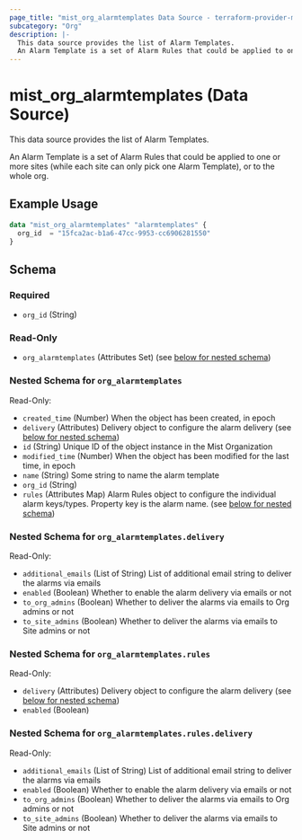```yaml
---
page_title: "mist_org_alarmtemplates Data Source - terraform-provider-mist"
subcategory: "Org"
description: |-
  This data source provides the list of Alarm Templates.
  An Alarm Template is a set of Alarm Rules that could be applied to one or more sites (while each site can only pick one Alarm Template), or to the whole org.
---
```


# mist_org_alarmtemplates (Data Source)

This data source provides the list of Alarm Templates.

An Alarm Template is a set of Alarm Rules that could be applied to one or more sites (while each site can only pick one Alarm Template), or to the whole org.


## Example Usage

```terraform
data "mist_org_alarmtemplates" "alarmtemplates" {
  org_id  = "15fca2ac-b1a6-47cc-9953-cc6906281550"
}
```

<!-- schema generated by tfplugindocs -->
## Schema

### Required

- `org_id` (String)

### Read-Only

- `org_alarmtemplates` (Attributes Set) (see [below for nested schema](#nestedatt--org_alarmtemplates))

<a id="nestedatt--org_alarmtemplates"></a>
### Nested Schema for `org_alarmtemplates`

Read-Only:

- `created_time` (Number) When the object has been created, in epoch
- `delivery` (Attributes) Delivery object to configure the alarm delivery (see [below for nested schema](#nestedatt--org_alarmtemplates--delivery))
- `id` (String) Unique ID of the object instance in the Mist Organization
- `modified_time` (Number) When the object has been modified for the last time, in epoch
- `name` (String) Some string to name the alarm template
- `org_id` (String)
- `rules` (Attributes Map) Alarm Rules object to configure the individual alarm keys/types. Property key is the alarm name. (see [below for nested schema](#nestedatt--org_alarmtemplates--rules))

<a id="nestedatt--org_alarmtemplates--delivery"></a>
### Nested Schema for `org_alarmtemplates.delivery`

Read-Only:

- `additional_emails` (List of String) List of additional email string to deliver the alarms via emails
- `enabled` (Boolean) Whether to enable the alarm delivery via emails or not
- `to_org_admins` (Boolean) Whether to deliver the alarms via emails to Org admins or not
- `to_site_admins` (Boolean) Whether to deliver the alarms via emails to Site admins or not


<a id="nestedatt--org_alarmtemplates--rules"></a>
### Nested Schema for `org_alarmtemplates.rules`

Read-Only:

- `delivery` (Attributes) Delivery object to configure the alarm delivery (see [below for nested schema](#nestedatt--org_alarmtemplates--rules--delivery))
- `enabled` (Boolean)

<a id="nestedatt--org_alarmtemplates--rules--delivery"></a>
### Nested Schema for `org_alarmtemplates.rules.delivery`

Read-Only:

- `additional_emails` (List of String) List of additional email string to deliver the alarms via emails
- `enabled` (Boolean) Whether to enable the alarm delivery via emails or not
- `to_org_admins` (Boolean) Whether to deliver the alarms via emails to Org admins or not
- `to_site_admins` (Boolean) Whether to deliver the alarms via emails to Site admins or not